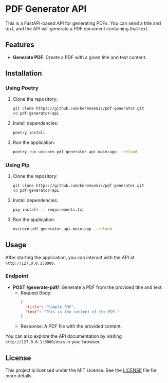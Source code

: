# PDF Generator API

This is a FastAPI-based API for generating PDFs. You can send a title and text, and the API will generate a PDF document containing that text.

## Features

- **Generate PDF**: Create a PDF with a given title and text content.

## Installation

### Using Poetry

1. Clone the repository:
    ```bash
    git clone https://github.com/keremsemiz/pdf-generator.git
    cd pdf-generator-api
    ```

2. Install dependencies:
    ```bash
    poetry install
    ```

3. Run the application:
    ```bash
    poetry run uvicorn pdf_generator_api.main:app --reload
    ```

### Using Pip

1. Clone the repository:
    ```bash
    git clone https://github.com/keremsemiz/pdf-generator.git
    cd pdf-generator-api
    ```

2. Install dependencies:
    ```bash
    pip install -r requirements.txt
    ```

3. Run the application:
    ```bash
    uvicorn pdf_generator_api.main:app --reload
    ```

## Usage

After starting the application, you can interact with the API at `http://127.0.0.1:8000`.

### Endpoint

- **POST /generate-pdf/**: Generate a PDF from the provided title and text.
  - Request Body: 
    ```json
    {
      "title": "Sample PDF",
      "text": "This is the content of the PDF."
    }
    ```
  - Response: A PDF file with the provided content.

You can also explore the API documentation by visiting `http://127.0.0.1:8000/docs` in your browser.

## License

This project is licensed under the MIT License. See the [LICENSE](LICENSE) file for more details.

